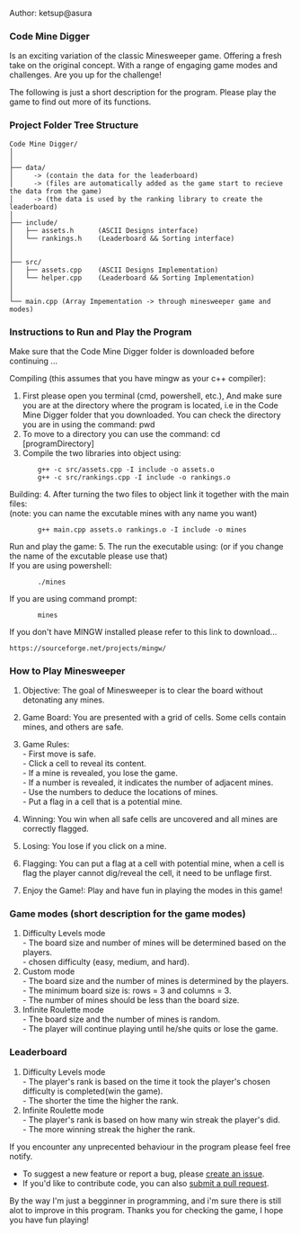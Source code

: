Author: ketsup@asura

### Code Mine Digger 
Is an exciting variation of the classic Minesweeper game.
Offering a fresh take on the original concept. 
With a range of engaging game modes and challenges.
Are you up for the challenge!

The following is just a short description for the program. 
Please play the game to find out more of its functions.

### Project Folder Tree Structure
``````
Code Mine Digger/
│
│
├── data/ 
│     -> (contain the data for the leaderboard)
│     -> (files are automatically added as the game start to recieve the data from the game) 
│     -> (the data is used by the ranking library to create the leaderboard)
│
├── include/
│   ├── assets.h      (ASCII Designs interface) 
│   └── rankings.h    (Leaderboard && Sorting interface)
│
│
├── src/
│   ├── assets.cpp    (ASCII Designs Implementation)
│   └── helper.cpp    (Leaderboard && Sorting Implementation)
│
│
└── main.cpp (Array Impementation -> through minesweeper game and modes)
``````

### Instructions to Run and Play the Program

Make sure that the Code Mine Digger folder is downloaded before continuing ...

Compiling (this assumes that you have mingw as your c++ compiler):
1. First please open you terminal (cmd, powershell, etc.), 
   And make sure you are at the directory where the program is located, 
   i.e in the Code Mine Digger folder that you downloaded. 
   You can check the directory you are in using the command: pwd
2. To move to a directory you can use the command: cd [programDirectory]
3. Compile the two libraries into object using:
``````
       g++ -c src/assets.cpp -I include -o assets.o
       g++ -c src/rankings.cpp -I include -o rankings.o
``````
Building:
4. After turning the two files to object link it together with the main files:  
   (note: you can name the excutable mines with any name you want)      
``````
       g++ main.cpp assets.o rankings.o -I include -o mines
``````
Run and play the game:
5. The run the executable using: (or if you change the name of the excutable please use that)   
If you are using powershell:  
``````
       ./mines
``````
If you are using command prompt:
``````
       mines
``````

If you don't have MINGW installed please refer to this link to download...
``````
https://sourceforge.net/projects/mingw/
``````

### How to Play Minesweeper

1. Objective: The goal of Minesweeper is to clear the board without detonating any mines.
2. Game Board: You are presented with a grid of cells. Some cells contain mines, and others are safe.
3. Game Rules:  
       - First move is safe.  
       - Click a cell to reveal its content.  
       - If a mine is revealed, you lose the game.  
       - If a number is revealed, it indicates the number of adjacent mines.  
       - Use the numbers to deduce the locations of mines.  
       - Put a flag in a cell that is a potential mine.  

4. Winning: You win when all safe cells are uncovered and all mines are correctly flagged.  
5. Losing: You lose if you click on a mine.  
7. Flagging: You can put a flag at a cell with potential mine, 
             when a cell is flag the player cannot dig/reveal the cell,
             it need to be unflage first.
8. Enjoy the Game!: Play and have fun in playing the modes in this game!


### Game modes (short description for the game modes)
1. Difficulty Levels mode  
       - The board size and number of mines will be determined based on the players.  
       - chosen difficulty (easy, medium, and hard).  
2. Custom mode  
       - The board size and the number of mines is determined by the players.  
       - The minimum board size is: rows = 3 and columns = 3.  
       - The number of mines should be less than the board size.  
3. Infinite Roulette mode  
       - The board size and the number of mines is random.  
       - The player will continue playing until he/she quits or lose the game.  
       
### Leaderboard
1. Difficulty Levels mode  
       - The player's rank is based on the time it took the player's chosen difficulty is completed(win the game).  
       - The shorter the time the higher the rank.  
2. Infinite Roulette mode  
       - The player's rank is based on how many win streak the player's did.  
       - The more winning streak the higher the rank.  

If you encounter any unprecented behaviour in the program please feel free notify.  
- To suggest a new feature or report a bug, please [create an issue](https://github.com/ketsupAsura/Code-Mine-Digger/issues).
- If you'd like to contribute code, you can also [submit a pull request](https://github.com/ketsupAsura/Code-Mine-Digger/pulls).

By the way I'm just a begginner in programming, and i'm sure there is still alot to improve in this program.
Thanks you for checking the game, I hope you have fun playing!
